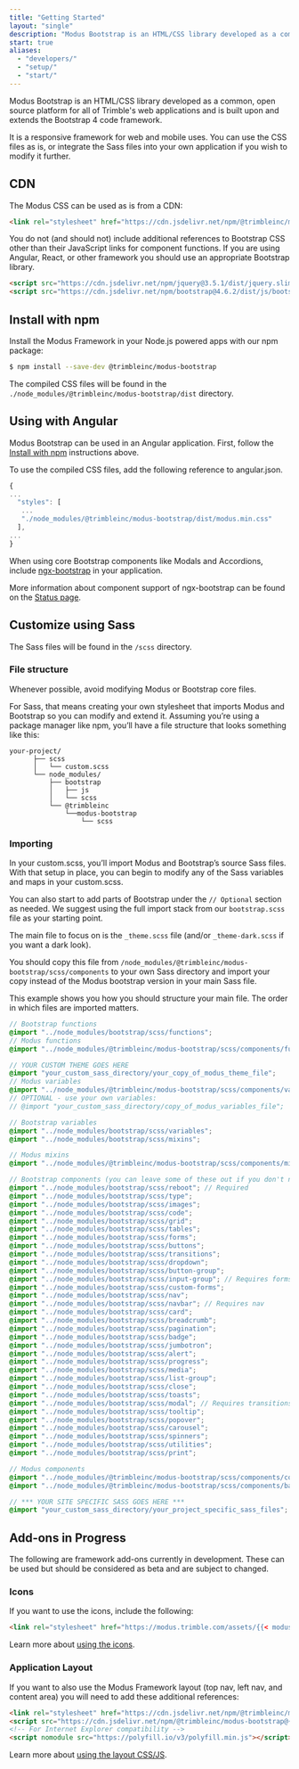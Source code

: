 ```yaml
---
title: "Getting Started"
layout: "single"
description: "Modus Bootstrap is an HTML/CSS library developed as a common, open source platform for all of Trimble's web applications."
start: true
aliases:
  - "developers/"
  - "setup/"
  - "start/"
---
```


Modus Bootstrap is an HTML/CSS library developed as a common, open source platform for all of Trimble's web applications and is built upon and extends the Bootstrap 4 code framework.

It is a responsive framework for web and mobile uses. You can use the CSS files as is, or integrate the Sass files into your own application if you wish to modify it further.

## CDN

The Modus CSS can be used as is from a CDN:

```html
<link rel="stylesheet" href="https://cdn.jsdelivr.net/npm/@trimbleinc/modus-bootstrap@{{< modus-bootstrap-version >}}/dist/modus.min.css">
```

You do not (and should not) include additional references to Bootstrap CSS other than their JavaScript links for component functions. If you are using Angular, React, or other framework you should use an appropriate Bootstrap library.

```html
<script src="https://cdn.jsdelivr.net/npm/jquery@3.5.1/dist/jquery.slim.min.js"></script>
<script src="https://cdn.jsdelivr.net/npm/bootstrap@4.6.2/dist/js/bootstrap.bundle.min.js"></script>
```

## Install with npm

Install the Modus Framework in your Node.js powered apps with our npm package:

```bash
$ npm install --save-dev @trimbleinc/modus-bootstrap
```

The compiled CSS files will be found in the `./node_modules/@trimbleinc/modus-bootstrap/dist` directory.

## Using with Angular

Modus Bootstrap can be used in an Angular application. First, follow the [Install with npm](#install-with-npm) instructions above.

To use the compiled CSS files, add the following reference to angular.json.

```javascript
{
...
  "styles": [
   ...
   "./node_modules/@trimbleinc/modus-bootstrap/dist/modus.min.css"
  ],
...
}
```

When using core Bootstrap components like Modals and Accordions, include [ngx-bootstrap](https://valor-software.com/ngx-bootstrap/) in your application.

More information about component support of ngx-bootstrap can be found on the [Status page](/status/).

## Customize using Sass

The Sass files will be found in the `/scss` directory.

### File structure

Whenever possible, avoid modifying Modus or Bootstrap core files.

For Sass, that means creating your own stylesheet that imports Modus and Bootstrap so you can modify and extend it. Assuming you’re using a package manager like npm, you’ll have a file structure that looks something like this:

```text
your-project/
      ├── scss
      │   └── custom.scss
      └── node_modules/
          ├── bootstrap
          │   ├── js
          │   └── scss
          └── @trimbleinc
              └──modus-bootstrap
                  └── scss
```

### Importing

In your custom.scss, you’ll import Modus and Bootstrap’s source Sass files. With that setup in place, you can begin to modify any of the Sass variables and maps in your custom.scss.

You can also start to add parts of Bootstrap under the `// Optional` section as needed. We suggest using the full import stack from our `bootstrap.scss` file as your starting point.

The main file to focus on is the `_theme.scss` file (and/or `_theme-dark.scss` if you want a dark look).

You should copy this file from `/node_modules/@trimbleinc/modus-bootstrap/scss/components` to your own Sass directory and import your copy instead of the Modus bootstrap version in your main Sass file.

This example shows you how you should structure your main file. The order in which files are imported matters.

```scss
// Bootstrap functions
@import "../node_modules/bootstrap/scss/functions";
// Modus functions
@import "../node_modules/@trimbleinc/modus-bootstrap/scss/components/functions";

// YOUR CUSTOM THEME GOES HERE
@import "your_custom_sass_directory/your_copy_of_modus_theme_file";
// Modus variables
@import "../node_modules/@trimbleinc/modus-bootstrap/scss/components/variables";
// OPTIONAL - use your own variables:
// @import "your_custom_sass_directory/copy_of_modus_variables_file";

// Bootstrap variables
@import "../node_modules/bootstrap/scss/variables";
@import "../node_modules/bootstrap/scss/mixins";

// Modus mixins
@import "../node_modules/@trimbleinc/modus-bootstrap/scss/components/mixins";

// Bootstrap components (you can leave some of these out if you don't need them)
@import "../node_modules/bootstrap/scss/reboot"; // Required
@import "../node_modules/bootstrap/scss/type";
@import "../node_modules/bootstrap/scss/images";
@import "../node_modules/bootstrap/scss/code";
@import "../node_modules/bootstrap/scss/grid";
@import "../node_modules/bootstrap/scss/tables";
@import "../node_modules/bootstrap/scss/forms";
@import "../node_modules/bootstrap/scss/buttons";
@import "../node_modules/bootstrap/scss/transitions";
@import "../node_modules/bootstrap/scss/dropdown";
@import "../node_modules/bootstrap/scss/button-group";
@import "../node_modules/bootstrap/scss/input-group"; // Requires forms
@import "../node_modules/bootstrap/scss/custom-forms";
@import "../node_modules/bootstrap/scss/nav";
@import "../node_modules/bootstrap/scss/navbar"; // Requires nav
@import "../node_modules/bootstrap/scss/card";
@import "../node_modules/bootstrap/scss/breadcrumb";
@import "../node_modules/bootstrap/scss/pagination";
@import "../node_modules/bootstrap/scss/badge";
@import "../node_modules/bootstrap/scss/jumbotron";
@import "../node_modules/bootstrap/scss/alert";
@import "../node_modules/bootstrap/scss/progress";
@import "../node_modules/bootstrap/scss/media";
@import "../node_modules/bootstrap/scss/list-group";
@import "../node_modules/bootstrap/scss/close";
@import "../node_modules/bootstrap/scss/toasts";
@import "../node_modules/bootstrap/scss/modal"; // Requires transitions
@import "../node_modules/bootstrap/scss/tooltip";
@import "../node_modules/bootstrap/scss/popover";
@import "../node_modules/bootstrap/scss/carousel";
@import "../node_modules/bootstrap/scss/spinners";
@import "../node_modules/bootstrap/scss/utilities";
@import "../node_modules/bootstrap/scss/print";

// Modus components
@import "../node_modules/@trimbleinc/modus-bootstrap/scss/components/controls";
@import "../node_modules/@trimbleinc/modus-bootstrap/scss/components/base";

// *** YOUR SITE SPECIFIC SASS GOES HERE ***
@import "your_custom_sass_directory/your_project_specific_sass_files";
```

## Add-ons in Progress

The following are framework add-ons currently in development. These can be used but should be considered as beta and are subject to changed.

### Icons

If you want to use the icons, include the following:

```html
<link rel="stylesheet" href="https://modus.trimble.com/assets/{{< modus-icons-version >}}/fonts/modus-icons.css">
```

Learn more about [using the icons](/foundations/icons/).

### Application Layout

If you want to also use the Modus Framework layout (top nav, left nav, and content area) you will need to add these additional references:

```html
<link rel="stylesheet" href="https://cdn.jsdelivr.net/npm/@trimbleinc/modus-bootstrap@{{< modus-bootstrap-version >}}/dist/modus-layout.css">
<script src="https://cdn.jsdelivr.net/npm/@trimbleinc/modus-bootstrap@{{< modus-bootstrap-version >}}/dist/modus-layout.js"></script>
<!-- For Internet Explorer compatibility -->
<script nomodule src="https://polyfill.io/v3/polyfill.min.js"></script>
```

Learn more about [using the layout CSS/JS](/layout/).
